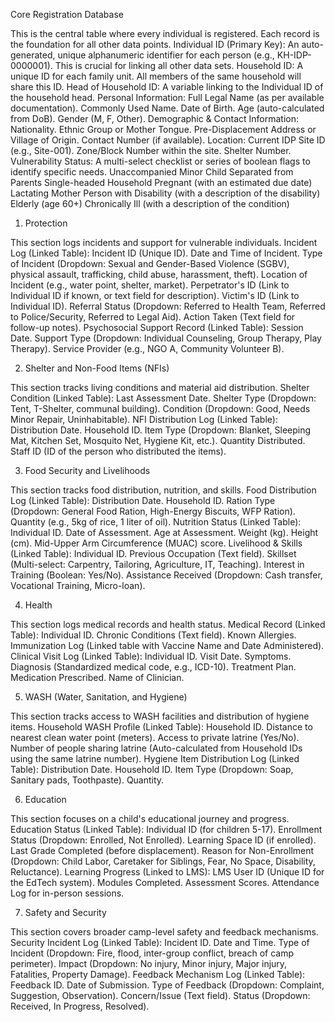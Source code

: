 Core Registration Database

This is the central table where every individual is registered. Each record is the foundation for all other data points.
Individual ID (Primary Key): An auto-generated, unique alphanumeric identifier for each person (e.g., KH-IDP-0000001). This is crucial for linking all other data sets.
Household ID: A unique ID for each family unit. All members of the same household will share this ID.
Head of Household ID: A variable linking to the Individual ID of the household head.
Personal Information:
Full Legal Name (as per available documentation).
Commonly Used Name.
Date of Birth.
Age (auto-calculated from DoB).
Gender (M, F, Other).
Demographic & Contact Information:
Nationality.
Ethnic Group or Mother Tongue.
Pre-Displacement Address or Village of Origin.
Contact Number (if available).
Location:
Current IDP Site ID (e.g., Site-001).
Zone/Block Number within the site.
Shelter Number.
Vulnerability Status: A multi-select checklist or series of boolean flags to identify specific needs.
Unaccompanied Minor
Child Separated from Parents
Single-headed Household
Pregnant (with an estimated due date)
Lactating Mother
Person with Disability (with a description of the disability)
Elderly (age 60+)
Chronically Ill (with a description of the condition)

1. Protection

This section logs incidents and support for vulnerable individuals.
Incident Log (Linked Table):
Incident ID (Unique ID).
Date and Time of Incident.
Type of Incident (Dropdown: Sexual and Gender-Based Violence (SGBV), physical assault, trafficking, child abuse, harassment, theft).
Location of Incident (e.g., water point, shelter, market).
Perpetrator's ID (Link to Individual ID if known, or text field for description).
Victim's ID (Link to Individual ID).
Referral Status (Dropdown: Referred to Health Team, Referred to Police/Security, Referred to Legal Aid).
Action Taken (Text field for follow-up notes).
Psychosocial Support Record (Linked Table):
Session Date.
Support Type (Dropdown: Individual Counseling, Group Therapy, Play Therapy).
Service Provider (e.g., NGO A, Community Volunteer B).

2. Shelter and Non-Food Items (NFIs)

This section tracks living conditions and material aid distribution.
Shelter Condition (Linked Table):
Last Assessment Date.
Shelter Type (Dropdown: Tent, T-Shelter, communal building).
Condition (Dropdown: Good, Needs Minor Repair, Uninhabitable).
NFI Distribution Log (Linked Table):
Distribution Date.
Household ID.
Item Type (Dropdown: Blanket, Sleeping Mat, Kitchen Set, Mosquito Net, Hygiene Kit, etc.).
Quantity Distributed.
Staff ID (ID of the person who distributed the items).

3. Food Security and Livelihoods

This section tracks food distribution, nutrition, and skills.
Food Distribution Log (Linked Table):
Distribution Date.
Household ID.
Ration Type (Dropdown: General Food Ration, High-Energy Biscuits, WFP Ration).
Quantity (e.g., 5kg of rice, 1 liter of oil).
Nutrition Status (Linked Table):
Individual ID.
Date of Assessment.
Age at Assessment.
Weight (kg).
Height (cm).
Mid-Upper Arm Circumference (MUAC) score.
Livelihood & Skills (Linked Table):
Individual ID.
Previous Occupation (Text field).
Skillset (Multi-select: Carpentry, Tailoring, Agriculture, IT, Teaching).
Interest in Training (Boolean: Yes/No).
Assistance Received (Dropdown: Cash transfer, Vocational Training, Micro-loan).

4. Health

This section logs medical records and health status.
Medical Record (Linked Table):
Individual ID.
Chronic Conditions (Text field).
Known Allergies.
Immunization Log (Linked table with Vaccine Name and Date Administered).
Clinical Visit Log (Linked Table):
Individual ID.
Visit Date.
Symptoms.
Diagnosis (Standardized medical code, e.g., ICD-10).
Treatment Plan.
Medication Prescribed.
Name of Clinician.

5. WASH (Water, Sanitation, and Hygiene)

This section tracks access to WASH facilities and distribution of hygiene items.
Household WASH Profile (Linked Table):
Household ID.
Distance to nearest clean water point (meters).
Access to private latrine (Yes/No).
Number of people sharing latrine (Auto-calculated from Household IDs using the same latrine number).
Hygiene Item Distribution Log (Linked Table):
Distribution Date.
Household ID.
Item Type (Dropdown: Soap, Sanitary pads, Toothpaste).
Quantity.

6. Education

This section focuses on a child's educational journey and progress.
Education Status (Linked Table):
Individual ID (for children 5-17).
Enrollment Status (Dropdown: Enrolled, Not Enrolled).
Learning Space ID (if enrolled).
Last Grade Completed (before displacement).
Reason for Non-Enrollment (Dropdown: Child Labor, Caretaker for Siblings, Fear, No Space, Disability, Reluctance).
Learning Progress (Linked to LMS):
LMS User ID (Unique ID for the EdTech system).
Modules Completed.
Assessment Scores.
Attendance Log for in-person sessions.

7. Safety and Security

This section covers broader camp-level safety and feedback mechanisms.
Security Incident Log (Linked Table):
Incident ID.
Date and Time.
Type of Incident (Dropdown: Fire, flood, inter-group conflict, breach of camp perimeter).
Impact (Dropdown: No injury, Minor injury, Major injury, Fatalities, Property Damage).
Feedback Mechanism Log (Linked Table):
Feedback ID.
Date of Submission.
Type of Feedback (Dropdown: Complaint, Suggestion, Observation).
Concern/Issue (Text field).
Status (Dropdown: Received, In Progress, Resolved).
